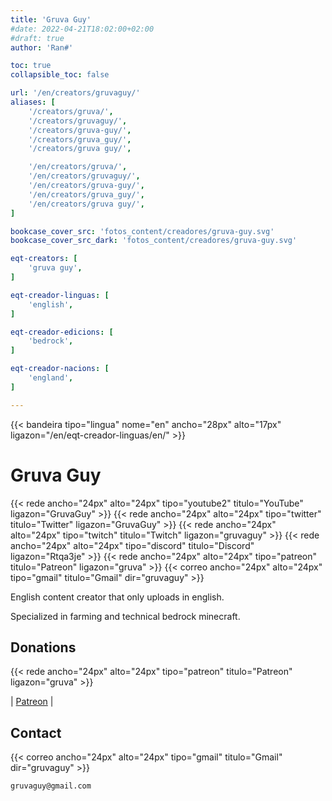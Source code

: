 ```yaml
---
title: 'Gruva Guy'
#date: 2022-04-21T18:02:00+02:00
#draft: true
author: 'Ran#'

toc: true
collapsible_toc: false

url: '/en/creators/gruvaguy/'
aliases: [
    '/creators/gruva/',
    '/creators/gruvaguy/',
    '/creators/gruva-guy/',
    '/creators/gruva_guy/',
    '/creators/gruva guy/',

    '/en/creators/gruva/',
    '/en/creators/gruvaguy/',
    '/en/creators/gruva-guy/',
    '/en/creators/gruva_guy/',
    '/en/creators/gruva guy/',
]

bookcase_cover_src: 'fotos_content/creadores/gruva-guy.svg'
bookcase_cover_src_dark: 'fotos_content/creadores/gruva-guy.svg'

eqt-creators: [
    'gruva guy',
]

eqt-creador-linguas: [
    'english',
]

eqt-creador-edicions: [
    'bedrock',
]

eqt-creador-nacions: [
    'england',
]

---
```


{{< bandeira tipo="lingua" nome="en" ancho="28px" alto="17px" ligazon="/en/eqt-creador-linguas/en/" >}}

# Gruva Guy

{{< rede ancho="24px" alto="24px" tipo="youtube2" titulo="YouTube" ligazon="GruvaGuy" >}}
{{< rede ancho="24px" alto="24px" tipo="twitter" titulo="Twitter" ligazon="GruvaGuy" >}}
{{< rede ancho="24px" alto="24px" tipo="twitch" titulo="Twitch" ligazon="gruvaguy" >}}
{{< rede ancho="24px" alto="24px" tipo="discord" titulo="Discord" ligazon="Rtqa3je" >}}
{{< rede ancho="24px" alto="24px" tipo="patreon" titulo="Patreon" ligazon="gruva" >}}
{{< correo ancho="24px" alto="24px" tipo="gmail" titulo="Gmail" dir="gruvaguy" >}}

English content creator that only uploads in english.

Specialized in farming and technical bedrock minecraft.

## Donations

{{< rede ancho="24px" alto="24px" tipo="patreon" titulo="Patreon" ligazon="gruva" >}}

|
[Patreon](https://www.patreon.com/gruva)
|


## Contact

{{< correo ancho="24px" alto="24px" tipo="gmail" titulo="Gmail" dir="gruvaguy" >}}

```
gruvaguy@gmail.com
```
